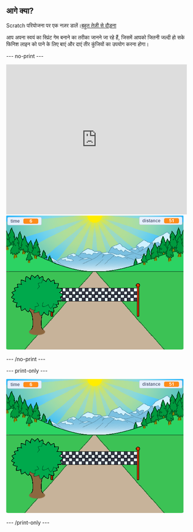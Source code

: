 ## आगे क्या?

Scratch परियोजना पर एक नज़र डालें।[बहुत तेज़ी से दौड़ना](https://projects.raspberrypi.org/en/projects/sprint)

आप अपना स्वयं का स्प्रिंट गेम बनाने का तरीका जानने जा रहे हैं, जिसमें आपको जितनी जल्दी हो सके फिनिश लाइन को पाने के लिए बाएं और दाएं तीर कुंजियों का उपयोग करना होगा।

--- no-print ---

<div class="scratch-preview">
  <iframe allowtransparency="true" width="485" height="402" src="https://scratch.mit.edu/projects/embed/298930696/?autostart=false" frameborder="0" scrolling="no"></iframe>
  <img src="images/sprint-final.png">
</div>

--- /no-print ---

--- print-only ---

![पूरा प्रोजैक्ट](images/sprint-final.png)

--- /print-only ---